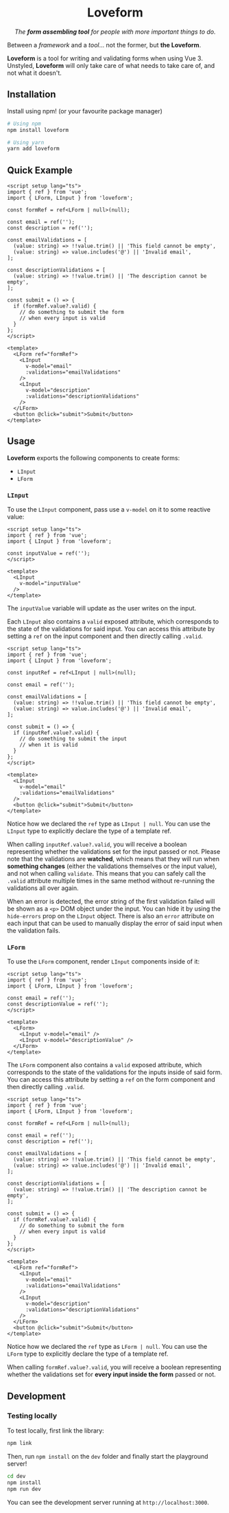 <h1 align="center">Loveform</h1>

<p align="center">
    <em>
        The <strong>form assembling tool</strong> for people with more important things to do.
    </em>
</p>

Between a _framework_ and a _tool_... not the former, but **the Loveform**.

**Loveform** is a tool for writing and validating forms when using Vue 3. Unstyled, **Loveform** will only take care of what needs to take care of, and not what it doesn't.

## Installation

Install using npm! (or your favourite package manager)

```sh
# Using npm
npm install loveform

# Using yarn
yarn add loveform
```

## Quick Example

```vue
<script setup lang="ts">
import { ref } from 'vue';
import { LForm, LInput } from 'loveform';

const formRef = ref<LForm | null>(null);

const email = ref('');
const description = ref('');

const emailValidations = [
  (value: string) => !!value.trim() || 'This field cannot be empty',
  (value: string) => value.includes('@') || 'Invalid email',
];

const descriptionValidations = [
  (value: string) => !!value.trim() || 'The description cannot be empty',
];

const submit = () => {
  if (formRef.value?.valid) {
    // do something to submit the form
    // when every input is valid
  }
};
</script>

<template>
  <LForm ref="formRef">
    <LInput
      v-model="email"
      :validations="emailValidations"
    />
    <LInput
      v-model="description"
      :validations="descriptionValidations"
    />
  </LForm>
  <button @click="submit">Submit</button>
</template>
```

## Usage

**Loveform** exports the following components to create forms:

- `LInput`
- `LForm`

### `LInput`

To use the `LInput` component, pass use a `v-model` on it to some reactive value:

```vue
<script setup lang="ts">
import { ref } from 'vue';
import { LInput } from 'loveform';

const inputValue = ref('');
</script>

<template>
  <LInput
    v-model="inputValue"
  />
</template>
```

The `inputValue` variable will update as the user writes on the input.

Each `LInput` also contains a `valid` exposed attribute, which corresponds to the state of the validations for said input. You can access this attribute by setting a `ref` on the input component and then directly calling `.valid`.

```vue
<script setup lang="ts">
import { ref } from 'vue';
import { LInput } from 'loveform';

const inputRef = ref<LInput | null>(null);

const email = ref('');

const emailValidations = [
  (value: string) => !!value.trim() || 'This field cannot be empty',
  (value: string) => value.includes('@') || 'Invalid email',
];

const submit = () => {
  if (inputRef.value?.valid) {
    // do something to submit the input
    // when it is valid
  }
};
</script>

<template>
  <LInput
    v-model="email"
    :validations="emailValidations"
  />
  <button @click="submit">Submit</button>
</template>
```

Notice how we declared the `ref` type as `LInput | null`. You can use the `LInput` type to explicitly declare the type of a template ref.

When calling `inputRef.value?.valid`, you will receive a boolean representing whether the validations set for the input passed or not. Please note that the validations are **watched**, which means that they will run when **something changes** (either the validations themselves or the input value), and not when calling `validate`. This means that you can safely call the `.valid` attribute multiple times in the same method without re-running the validations all over again.

When an error is detected, the error string of the first validation failed will be shown as a `<p>` DOM object under the input. You can hide it by using the `hide-errors` prop on the `LInput` object. There is also an `error` attribute on each input that can be used to manually display the error of said input when the validation fails.

### `LForm`

To use the `LForm` component, render `LInput` components inside of it:

```vue
<script setup lang="ts">
import { ref } from 'vue';
import { LForm, LInput } from 'loveform';

const email = ref('');
const descriptionValue = ref('');
</script>

<template>
  <LForm>
    <LInput v-model="email" />
    <LInput v-model="descriptionValue" />
  </LForm>
</template>
```

The `LForm` component also contains a `valid` exposed attribute, which corresponds to the state of the validations for the inputs inside of said form. You can access this attribute by setting a `ref` on the form component and then directly calling `.valid`.

```vue
<script setup lang="ts">
import { ref } from 'vue';
import { LForm, LInput } from 'loveform';

const formRef = ref<LForm | null>(null);

const email = ref('');
const description = ref('');

const emailValidations = [
  (value: string) => !!value.trim() || 'This field cannot be empty',
  (value: string) => value.includes('@') || 'Invalid email',
];

const descriptionValidations = [
  (value: string) => !!value.trim() || 'The description cannot be empty',
];

const submit = () => {
  if (formRef.value?.valid) {
    // do something to submit the form
    // when every input is valid
  }
};
</script>

<template>
  <LForm ref="formRef">
    <LInput
      v-model="email"
      :validations="emailValidations"
    />
    <LInput
      v-model="description"
      :validations="descriptionValidations"
    />
  </LForm>
  <button @click="submit">Submit</button>
</template>
```

Notice how we declared the `ref` type as `LForm | null`. You can use the `LForm` type to explicitly declare the type of a template ref.

When calling `formRef.value?.valid`, you will receive a boolean representing whether the validations set for **every input inside the form** passed or not.

## Development

### Testing locally

To test locally, first link the library:

```sh
npm link
```

Then, run `npm install` on the `dev` folder and finally start the playground server!

```sh
cd dev
npm install
npm run dev
```

You can see the development server running at `http://localhost:3000`.
